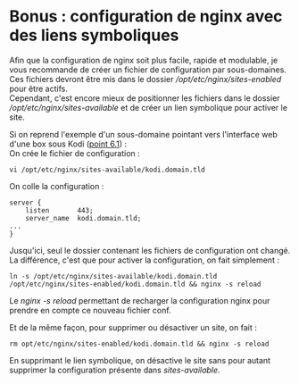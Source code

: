 # Bonus : configuration de nginx avec des liens symboliques  
  
Afin que la configuration de nginx soit plus facile, rapide et modulable, je vous recommande de créer un fichier de configuration par sous-domaines. Ces fichiers devront être mis dans le dossier */opt/etc/nginx/sites-enabled* pour être actifs.  
Cependant, c'est encore mieux de positionner les fichiers dans le dossier */opt/etc/nginx/sites-available* et de créer un lien symbolique pour activer le site.  
  
Si on reprend l'exemple d'un sous-domaine pointant vers l'interface web d'une box sous Kodi ([point 6.1](https://github.com/pedrom34/TutoAsus/blob/master/Readme.fr.md#61-exemple-de-configuration)) :  
On crée le fichier de configuration :
```shell
vi /opt/etc/nginx/sites-available/kodi.domain.tld
```
On colle la configuration :
```nginx
server {
    listen       443;
    server_name  kodi.domain.tld;
...
}
```
Jusqu'ici, seul le dossier contenant les fichiers de configuration ont changé. La différence, c'est que pour activer la configuration, on fait simplement :
```shell
ln -s /opt/etc/nginx/sites-available/kodi.domain.tld /opt/etc/nginx/sites-enabled/kodi.domain.tld && nginx -s reload
```
Le *nginx -s reload* permettant de recharger la configuration nginx pour prendre en compte ce nouveau fichier conf.
  
Et de la même façon, pour supprimer ou désactiver un site, on fait :
```shell
rm opt/etc/nginx/sites-enabled/kodi.domain.tld && nginx -s reload
```
En supprimant le lien symbolique, on désactive le site sans pour autant supprimer la configuration présente dans *sites-available*.
